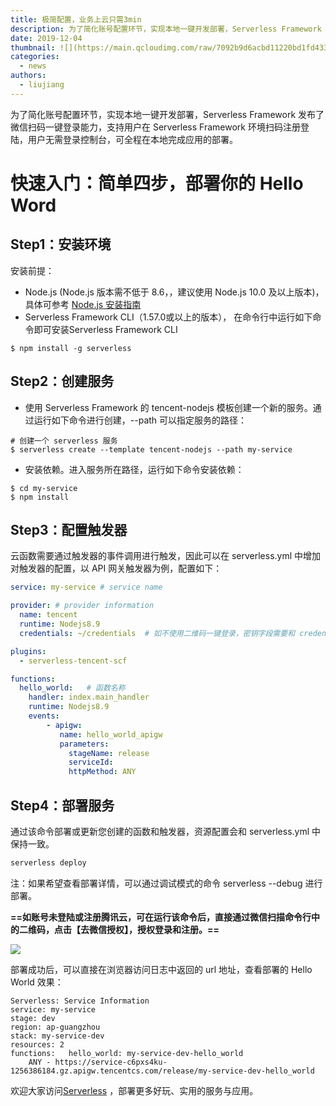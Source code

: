 ```yaml
---
title: 极简配置，业务上云只需3min
description: 为了简化账号配置环节，实现本地一键开发部署，Serverless Framework 发布微信扫码一键登录能力，支持用户在 Serverless Framework 环境扫码注册登陆，用户无需登录控制台，可全程在本地完成应用的部署。
date: 2019-12-04
thumbnail: ![](https://main.qcloudimg.com/raw/7092b9d6acbd11220bd1fd433ef87f7d.png)
categories:
  - news
authors:
  - liujiang
---
```


为了简化账号配置环节，实现本地一键开发部署，Serverless Framework 发布了微信扫码一键登录能力，支持用户在 Serverless Framework 环境扫码注册登陆，用户无需登录控制台，可全程在本地完成应用的部署。

# 快速入门：简单四步，部署你的 Hello Word

## Step1：安装环境

安装前提：
- Node.js (Node.js 版本需不低于 8.6，，建议使用 Node.js 10.0 及以上版本)，具体可参考 [Node.js 安装指南](https://nodejs.org/zh-cn/download/)
- Serverless Framework CLI（1.57.0或以上的版本），
在命令行中运行如下命令即可安装Serverless Framework CLI

```
$ npm install -g serverless
```

## Step2：创建服务

- 使用 Serverless Framework 的 tencent-nodejs 模板创建一个新的服务。通过运行如下命令进行创建，--path 可以指定服务的路径：

```
# 创建一个 serverless 服务
$ serverless create --template tencent-nodejs --path my-service
```

- 安装依赖。进入服务所在路径，运行如下命令安装依赖：

```
$ cd my-service
$ npm install
```

## Step3：配置触发器

云函数需要通过触发器的事件调用进行触发，因此可以在 serverless.yml 中增加对触发器的配置，以 API 网关触发器为例，配置如下：

```yaml
service: my-service # service name

provider: # provider information
  name: tencent
  runtime: Nodejs8.9
  credentials: ~/credentials  # 如不使用二维码一键登录，密钥字段需要和 credentials 文件路径一致

plugins:
  - serverless-tencent-scf

functions:
  hello_world:   # 函数名称
    handler: index.main_handler
    runtime: Nodejs8.9
    events:
        - apigw:
           name: hello_world_apigw
           parameters:
             stageName: release
             serviceId:
             httpMethod: ANY
```

## Step4：部署服务

通过该命令部署或更新您创建的函数和触发器，资源配置会和 serverless.yml 中保持一致。


```bash
serverless deploy
```

注：如果希望查看部署详情，可以通过调试模式的命令 serverless --debug 进行部署。

**==如账号未登陆或注册腾讯云，可在运行该命令后，直接通过微信扫描命令行中的二维码，点击【去微信授权】，授权登录和注册。==**

![](https://main.qcloudimg.com/raw/03ca252de9cfdee24c8a56bbaa68ff94.png)

部署成功后，可以直接在浏览器访问日志中返回的 url 地址，查看部署的 Hello World 效果：

```
Serverless: Service Information
service: my-service
stage: dev
region: ap-guangzhou
stack: my-service-dev
resources: 2
functions:   hello_world: my-service-dev-hello_world
    ANY - https://service-c6pxs4ku-1256386184.gz.apigw.tencentcs.com/release/my-service-dev-hello_world
```

欢迎大家访问[Serverless](https://github.com/serverless/components) ，部署更多好玩、实用的服务与应用。
